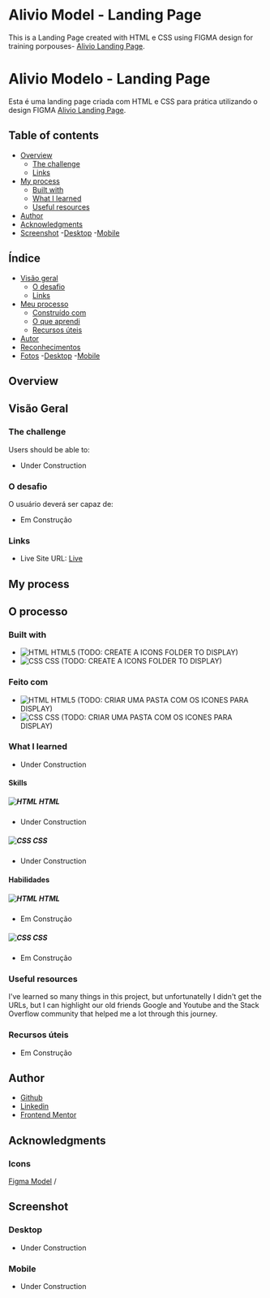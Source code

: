 # Alivio Model - Landing Page

This is a Landing Page created with HTML e CSS using FIGMA design for training porpouses-  [Alivio Landing Page](https://www.figma.store/download/alivio-landing-page-for-figma/).

# Alivio Modelo - Landing Page

Esta é uma landing page criada com HTML e CSS para prática utilizando o design FIGMA [Alivio Landing Page](https://www.figma.store/download/alivio-landing-page-for-figma/).

## Table of contents

- [Overview](#overview)
  - [The challenge](#the-challenge)
  - [Links](#links)
- [My process](#my-process)
  - [Built with](#built-with)
  - [What I learned](#what-i-learned)
  - [Useful resources](#useful-resources)
- [Author](#author)
- [Acknowledgments](#acknowledgments)
- [Screenshot](#screenshot)
  -[Desktop](#desktop)
  -[Mobile](#Mobile)

## Índice

- [Visão geral](#visão-geral)
  - [O desafio](#the-challenge)
  - [Links](#links)
- [Meu processo](#my-process)
  - [Construído com](#built-with)
  - [O que aprendi](#what-i-learned)
  - [Recursos úteis](#useful-resources)
- [Autor](#author)
- [Reconhecimentos](#acknowledgments)
- [Fotos](#screenshot)
  -[Desktop](#desktop)
  -[Mobile](#Mobile)
  

## Overview
## Visão Geral

### The challenge

Users should be able to:

- Under Construction

### O desafio

O usuário deverá ser capaz de:

- Em Construção

### Links

- Live Site URL: [Live](https://arthurnassar.github.io/aliviomodelo/#)

## My process
## O processo

### Built with

- ![HTML](./screenshots/icons/html.png) HTML5 (TODO: CREATE A ICONS FOLDER TO DISPLAY)
- ![CSS](./screenshots/icons/css3.png) CSS (TODO: CREATE A ICONS FOLDER TO DISPLAY)

### Feito com

- ![HTML](./screenshots/icons/html.png) HTML5 (TODO: CRIAR UMA PASTA COM OS ICONES PARA DISPLAY)
- ![CSS](./screenshots/icons/css3.png) CSS (TODO: CRIAR UMA PASTA COM OS ICONES PARA DISPLAY)



### What I learned

- Under Construction

#### Skills

##### ![HTML](./screenshots/icons/html.png) HTML
- Under Construction

##### ![CSS](./screenshots/icons/css3.png) CSS
- Under Construction

#### Habilidades 

##### ![HTML](./screenshots/icons/html.png) HTML
- Em Construção

##### ![CSS](./screenshots/icons/css3.png) CSS
- Em Construção

### Useful resources

I've learned so many things in this project, but unfortunatelly I didn't get the URLs, but I can highlight our old friends Google and Youtube and the Stack Overflow community that helped me a lot through this journey.

### Recursos úteis

- Em Construção


## Author

- [Github](https://github.com/arthurnassar)
- [Linkedin ](https://www.linkedin.com/in/arthurnassar/)
- [Frontend Mentor](https://www.frontendmentor.io/profile/arthurnassar)


## Acknowledgments

### Icons

[Figma Model](https://www.figma.store/download/alivio-landing-page-for-figma/) / 

## Screenshot

### Desktop
- Under Construction

### Mobile
- Under Construction
